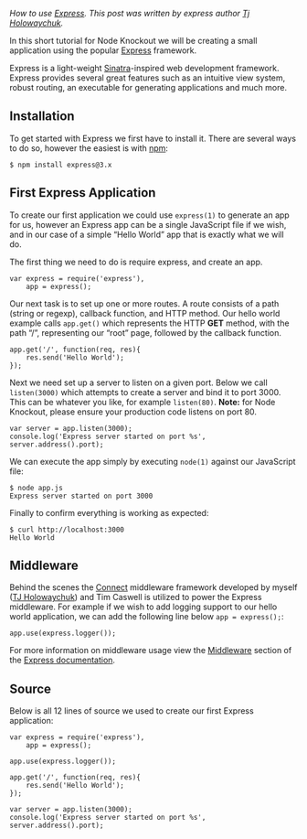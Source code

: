 _How to use [Express][2]. This post was written by express
author [Tj Holowaychuk][8]._

[1]: http://nodeknockout.com
[2]: http://expressjs.com/
[4]: http://tjholowaychuk.com/post/937557927/getting-started-with-express

In this short tutorial for Node Knockout we will be creating a small
application using the popular [Express][2] framework.

Express is a light-weight [Sinatra][5]-inspired web development framework.
Express provides several great features such as an intuitive view
system, robust routing, an executable for generating applications and
much more.

[5]: http://www.sinatrarb.com/

## Installation

To get started with Express we first have to install it. There are
several ways to do so, however the easiest is with [npm][6]:

    $ npm install express@3.x

[6]: http://npmjs.org/

## First Express Application

To create our first application we could use `express(1)` to generate an
app for us, however an Express app can be a single JavaScript file if we
wish, and in our case of a simple “Hello World” app that is exactly what
we will do.

The first thing we need to do is require express, and create an app.

    var express = require('express'),
        app = express();

Our next task is to set up one or more routes. A route consists of a
path (string or regexp), callback function, and HTTP method. Our hello
world example calls `app.get()` which represents the HTTP **GET**
method, with the path “/”, representing our “root” page, followed by the
callback function.

    app.get('/', function(req, res){
        res.send('Hello World');
    });

Next we need set up a server to listen on a given port. Below we call
`listen(3000)` which attempts to create a server and bind it to port 3000.
This can be whatever you like, for example `listen(80)`. **Note:** for Node
Knockout, please ensure your production code listens on port 80.

    var server = app.listen(3000);
    console.log('Express server started on port %s', server.address().port);

We can execute the app simply by executing `node(1)` against our
JavaScript file:

    $ node app.js
    Express server started on port 3000

Finally to confirm everything is working as expected:

    $ curl http://localhost:3000
    Hello World

## Middleware

Behind the scenes the [Connect][7] middleware framework developed by
myself ([TJ Holowaychuk][8]) and Tim Caswell is utilized to power the
Express middleware. For example if we wish to add logging support to our
hello world application, we can add the following line below `app =
express();`:

    app.use(express.logger());

For more information on middleware usage view the [Middleware][9]
section of the [Express documentation][10].

[7]: https://github.com/senchalabs/connect
[8]: http://tjholowaychuk.com/
[9]: http://expressjs.com/api.html#middleware
[10]: http://expressjs.com/

## Source

Below is all 12 lines of source we used to create our first Express
application:

    var express = require('express'),
        app = express();

    app.use(express.logger());

    app.get('/', function(req, res){
        res.send('Hello World');
    });

    var server = app.listen(3000);
    console.log('Express server started on port %s', server.address().port);